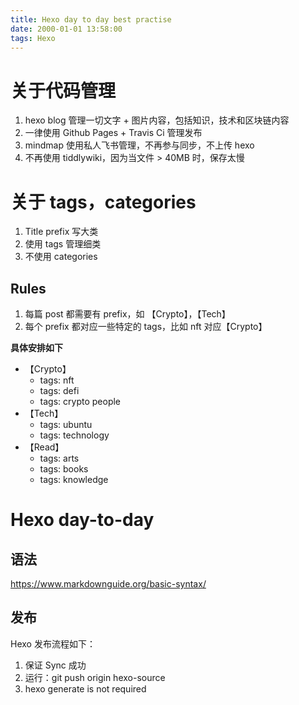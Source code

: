 ```yaml
---
title: Hexo day to day best practise
date: 2000-01-01 13:58:00
tags: Hexo
---
```


# 关于代码管理

1. hexo blog 管理一切文字 + 图片内容，包括知识，技术和区块链内容
1. 一律使用 Github Pages + Travis Ci 管理发布
1. mindmap 使用私人飞书管理，不再参与同步，不上传 hexo
1. 不再使用 tiddlywiki，因为当文件 > 40MB 时，保存太慢

# 关于 tags，categories

1. Title prefix 写大类
1. 使用 tags 管理细类
1. 不使用 categories

## Rules

1. 每篇 post 都需要有 prefix，如 【Crypto】，【Tech】
1. 每个 prefix 都对应一些特定的 tags，比如 nft 对应【Crypto】

__具体安排如下__

* 【Crypto】
    * tags: nft
    * tags: defi
    * tags: crypto people
* 【Tech】
    * tags: ubuntu
    * tags: technology
* 【Read】
    * tags: arts
    * tags: books
    * tags: knowledge

# Hexo day-to-day

## 语法

https://www.markdownguide.org/basic-syntax/

## 发布

Hexo 发布流程如下：

1. 保证 Sync 成功
1. 运行：git push origin hexo-source 
1. hexo generate is not required

